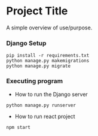 # Project Title

A simple overview of use/purpose.

### Django Setup
```
pip install -r requirements.txt
python manage.py makemigrations
python manage.py migrate
```

### Executing program

* How to run the Django server
```
python manage.py runserver
```

* How to run react project
```
npm start
```
